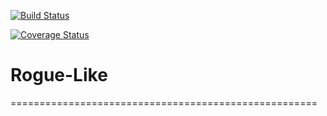 [![Build Status](https://travis-ci.org/DrDachsHund/Rogue-like.svg?branch=SE-6)](https://travis-ci.org/DrDachsHund/Rogue-like)

[![Coverage Status](https://coveralls.io/repos/github/DrDachsHund/Rogue-like/badge.svg?branch=SE-6)](https://coveralls.io/github/DrDachsHund/Rogue-like?branch=SE-6)
# Rogue-Like
=====================================================
